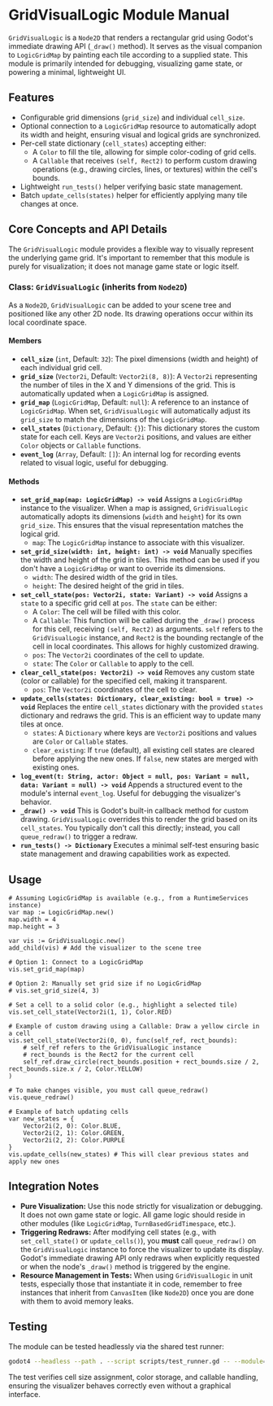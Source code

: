# GridVisualLogic Module Manual

`GridVisualLogic` is a `Node2D` that renders a rectangular grid using Godot's immediate drawing API (`_draw()` method). It serves as the visual companion to `LogicGridMap` by painting each tile according to a supplied state. This module is primarily intended for debugging, visualizing game state, or powering a minimal, lightweight UI.

## Features

-   Configurable grid dimensions (`grid_size`) and individual `cell_size`.
-   Optional connection to a `LogicGridMap` resource to automatically adopt its width and height, ensuring visual and logical grids are synchronized.
-   Per-cell state dictionary (`cell_states`) accepting either:
    -   A `Color` to fill the tile, allowing for simple color-coding of grid cells.
    -   A `Callable` that receives `(self, Rect2)` to perform custom drawing operations (e.g., drawing circles, lines, or textures) within the cell's bounds.
-   Lightweight `run_tests()` helper verifying basic state management.
-   Batch `update_cells(states)` helper for efficiently applying many tile changes at once.

## Core Concepts and API Details

The `GridVisualLogic` module provides a flexible way to visually represent the underlying game grid. It's important to remember that this module is purely for visualization; it does not manage game state or logic itself.

### Class: `GridVisualLogic` (inherits from `Node2D`)

As a `Node2D`, `GridVisualLogic` can be added to your scene tree and positioned like any other 2D node. Its drawing operations occur within its local coordinate space.

#### Members

*   **`cell_size`** (`int`, Default: `32`): The pixel dimensions (width and height) of each individual grid cell.
*   **`grid_size`** (`Vector2i`, Default: `Vector2i(8, 8)`): A `Vector2i` representing the number of tiles in the X and Y dimensions of the grid. This is automatically updated when a `LogicGridMap` is assigned.
*   **`grid_map`** (`LogicGridMap`, Default: `null`): A reference to an instance of `LogicGridMap`. When set, `GridVisualLogic` will automatically adjust its `grid_size` to match the dimensions of the `LogicGridMap`.
*   **`cell_states`** (`Dictionary`, Default: `{}`): This dictionary stores the custom state for each cell. Keys are `Vector2i` positions, and values are either `Color` objects or `Callable` functions.
*   **`event_log`** (`Array`, Default: `[]`): An internal log for recording events related to visual logic, useful for debugging.

#### Methods

*   **`set_grid_map(map: LogicGridMap) -> void`**
    Assigns a `LogicGridMap` instance to the visualizer. When a map is assigned, `GridVisualLogic` automatically adopts its dimensions (`width` and `height`) for its own `grid_size`. This ensures that the visual representation matches the logical grid.
    *   `map`: The `LogicGridMap` instance to associate with this visualizer.
*   **`set_grid_size(width: int, height: int) -> void`**
    Manually specifies the width and height of the grid in tiles. This method can be used if you don't have a `LogicGridMap` or want to override its dimensions.
    *   `width`: The desired width of the grid in tiles.
    *   `height`: The desired height of the grid in tiles.
*   **`set_cell_state(pos: Vector2i, state: Variant) -> void`**
    Assigns a `state` to a specific grid cell at `pos`. The `state` can be either:
    *   A `Color`: The cell will be filled with this color.
    *   A `Callable`: This function will be called during the `_draw()` process for this cell, receiving `(self, Rect2)` as arguments. `self` refers to the `GridVisualLogic` instance, and `Rect2` is the bounding rectangle of the cell in local coordinates. This allows for highly customized drawing.
    *   `pos`: The `Vector2i` coordinates of the cell to update.
    *   `state`: The `Color` or `Callable` to apply to the cell.
*   **`clear_cell_state(pos: Vector2i) -> void`**
    Removes any custom state (color or callable) for the specified cell, making it transparent.
    *   `pos`: The `Vector2i` coordinates of the cell to clear.
*   **`update_cells(states: Dictionary, clear_existing: bool = true) -> void`**
    Replaces the entire `cell_states` dictionary with the provided `states` dictionary and redraws the grid. This is an efficient way to update many tiles at once.
    *   `states`: A `Dictionary` where keys are `Vector2i` positions and values are `Color` or `Callable` states.
    *   `clear_existing`: If `true` (default), all existing cell states are cleared before applying the new ones. If `false`, new states are merged with existing ones.
*   **`log_event(t: String, actor: Object = null, pos: Variant = null, data: Variant = null) -> void`**
    Appends a structured event to the module's internal `event_log`. Useful for debugging the visualizer's behavior.
*   **`_draw() -> void`**
    This is Godot's built-in callback method for custom drawing. `GridVisualLogic` overrides this to render the grid based on its `cell_states`. You typically don't call this directly; instead, you call `queue_redraw()` to trigger a redraw.
*   **`run_tests() -> Dictionary`**
    Executes a minimal self-test ensuring basic state management and drawing capabilities work as expected.

## Usage

```gdscript
# Assuming LogicGridMap is available (e.g., from a RuntimeServices instance)
var map := LogicGridMap.new()
map.width = 4
map.height = 3

var vis := GridVisualLogic.new()
add_child(vis) # Add the visualizer to the scene tree

# Option 1: Connect to a LogicGridMap
vis.set_grid_map(map)

# Option 2: Manually set grid size if no LogicGridMap
# vis.set_grid_size(4, 3)

# Set a cell to a solid color (e.g., highlight a selected tile)
vis.set_cell_state(Vector2i(1, 1), Color.RED)

# Example of custom drawing using a Callable: Draw a yellow circle in a cell
vis.set_cell_state(Vector2i(0, 0), func(self_ref, rect_bounds):
    # self_ref refers to the GridVisualLogic instance
    # rect_bounds is the Rect2 for the current cell
    self_ref.draw_circle(rect_bounds.position + rect_bounds.size / 2, rect_bounds.size.x / 2, Color.YELLOW)
)

# To make changes visible, you must call queue_redraw()
vis.queue_redraw()

# Example of batch updating cells
var new_states = {
    Vector2i(2, 0): Color.BLUE,
    Vector2i(2, 1): Color.GREEN,
    Vector2i(2, 2): Color.PURPLE
}
vis.update_cells(new_states) # This will clear previous states and apply new ones
```

## Integration Notes

-   **Pure Visualization:** Use this node strictly for visualization or debugging. It does not own game state or logic. All game logic should reside in other modules (like `LogicGridMap`, `TurnBasedGridTimespace`, etc.).
-   **Triggering Redraws:** After modifying cell states (e.g., with `set_cell_state()` or `update_cells()`), you **must** call `queue_redraw()` on the `GridVisualLogic` instance to force the visualizer to update its display. Godot's immediate drawing API only redraws when explicitly requested or when the node's `_draw()` method is triggered by the engine.
-   **Resource Management in Tests:** When using `GridVisualLogic` in unit tests, especially those that instantiate it in code, remember to free instances that inherit from `CanvasItem` (like `Node2D`) once you are done with them to avoid memory leaks.

## Testing

The module can be tested headlessly via the shared test runner:

```bash
godot4 --headless --path . --script scripts/test_runner.gd -- --module=grid_visual_logic
```

The test verifies cell size assignment, color storage, and callable handling, ensuring the visualizer behaves correctly even without a graphical interface.